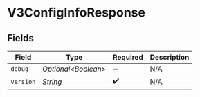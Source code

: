 # V3ConfigInfoResponse


## Fields

| Field                | Type                 | Required             | Description          |
| -------------------- | -------------------- | -------------------- | -------------------- |
| `debug`              | *Optional\<Boolean>* | :heavy_minus_sign:   | N/A                  |
| `version`            | *String*             | :heavy_check_mark:   | N/A                  |